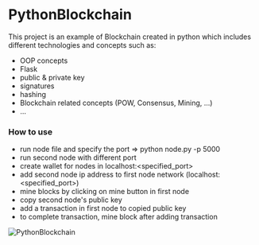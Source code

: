 # PythonBlockchain
This project is an example of Blockchain created in python which includes different technologies and concepts such as:
- OOP concepts
- Flask
- public & private key
- signatures
- hashing
- Blockchain related concepts (POW, Consensus, Mining, ...)
- ...

### **How to use**
- run node file and specify the port => python node.py -p 5000
- run second node with different port
- create wallet for nodes in localhost:<specified_port>
- add second node ip address to first node network (localhost:<specified_port>)
- mine blocks by clicking on mine button in first node
- copy second node's public key
- add a transaction in first node to copied public key
- to complete transaction, mine block after adding transaction

![PythonBlockchain](https://github.com/mohaAmiri/PythonBlockchain/assets/111754905/ce5d5d6c-bee3-46c7-b657-d55623dc0081)
